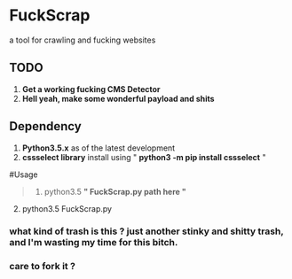 # FuckScrap
a tool for crawling and fucking websites

## TODO

1. **Get a working fucking CMS Detector**
2. **Hell yeah, make some wonderful payload and shits**


## Dependency

1. **Python3.5.x** as of the latest development
2. **cssselect library** install using " **python3 -m pip install cssselect** "

#Usage

> 1. python3.5 **" FuckScrap.py path here "**
2. python3.5 FuckScrap.py
   
### what kind of trash is this ? just another stinky and shitty trash, and I'm wasting my time for this bitch.
### care to fork it ?

